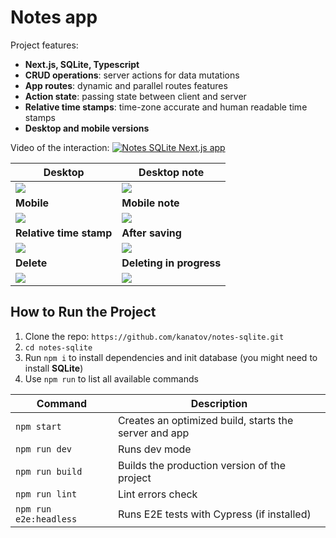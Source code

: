 # Notes app

Project features:

- **Next.js, SQLite, Typescript**
- **CRUD operations**: server actions for data mutations
- **App routes**: dynamic and parallel routes features
- **Action state**: passing state between client and server
- **Relative time stamps**: time-zone accurate and human readable time stamps
- **Desktop and mobile versions**

Video of the interaction:
[![Notes SQLite Next.js app](https://github.com/user-attachments/assets/1478280d-2aa5-4482-9171-2b33b817c626)](https://youtu.be/3DVldTjYPWY "Notes SQLite Next.js app")

| **Desktop**                                                                          | **Desktop note**                                                                     |
| ------------------------------------------------------------------------------------ | ------------------------------------------------------------------------------------ |
| ![](https://github.com/user-attachments/assets/2bdb9551-73a0-46c3-a1ea-97d5c866759d) | ![](https://github.com/user-attachments/assets/80a96a23-f236-48af-a741-e85ffe822f3a) |
| **Mobile**                                                                           | **Mobile note**                                                                      |
| ![](https://github.com/user-attachments/assets/a31bb14e-06ea-4432-bb5d-82987da7293c) | ![](https://github.com/user-attachments/assets/d21ed7a2-2874-449a-94c5-dd7741866de7) |
| **Relative time stamp**                                                              | **After saving**                                                                     |
| ![](https://github.com/user-attachments/assets/bf101369-60ac-47d9-98a9-989bb6f88e56) | ![](https://github.com/user-attachments/assets/c0f3113d-4946-4c90-9474-eec4c1e3ef8d) |
| **Delete**                                                                           | **Deleting in progress**                                                             |
| ![](https://github.com/user-attachments/assets/d36f21fa-5e35-4c20-aaa0-cd7b3fa5c6b8) | ![](https://github.com/user-attachments/assets/8200eb5d-5774-405d-a0da-26065b219721) |

## How to Run the Project

1. Clone the repo: `https://github.com/kanatov/notes-sqlite.git`
2. `cd notes-sqlite`
3. Run `npm i` to install dependencies and init database (you might need to install **SQLite**)
4. Use `npm run` to list all available commands

| Command                | Description                                           |
| ---------------------- | ----------------------------------------------------- |
| `npm start`            | Creates an optimized build, starts the server and app |
| `npm run dev`          | Runs dev mode                                         |
| `npm run build`        | Builds the production version of the project          |
| `npm run lint`         | Lint errors check                                     |
| `npm run e2e:headless` | Runs E2E tests with Cypress (if installed)            |

